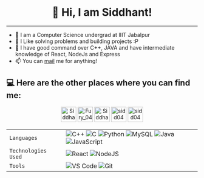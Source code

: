 <h1 align="center"> 
   👋 Hi, I am Siddhant!
</h1>

---

  - 🙂 I am a Computer Science undergrad at IIIT Jabalpur
  - 🔭 I Like solving problems and building projects :P
  - 💬 I have good command over C++, JAVA and have intermediate knowledge of React, NodeJs and Express 
  - 📫 You can [mail](mailto:siddhantraj04@gmail.com) me for anything!

## 💻 Here are the other places where you can find me: 
<p align="center">
<a href="https://www.linkedin.com/in/siddhant-raj-93a2101b1/" target="blank"><img src="https://img.icons8.com/fluency/48/000000/linkedin.png" alt="Siddhant" height="40" width="40"/></a>
<a href="https://codeforces.com/profile/Fury_04" target="blank"><img src="https://img.icons8.com/external-tal-revivo-color-tal-revivo/96/000000/external-codeforces-programming-competitions-and-contests-programming-community-logo-color-tal-revivo.png" alt="Fury_04" height="40" width="40" /></a>
<a href="https://www.hackerrank.com/siddhantraj04" target="blank"><img src="https://img.icons8.com/external-tal-revivo-color-tal-revivo/96/000000/external-hackerrank-is-a-technology-company-that-focuses-on-competitive-programming-logo-color-tal-revivo.png" alt="Siddhant" height="40" width="40" /></a>
<a href="https://leetcode.com/sidd04/" target="blank"><img src="https://img.icons8.com/external-tal-revivo-color-tal-revivo/96/000000/external-level-up-your-coding-skills-and-quickly-land-a-job-logo-color-tal-revivo.png" alt="sidd04" height="40" width="40" /></a>
<a href="https://www.codechef.com/users/sidd04" target="blank"><img src="https://img.icons8.com/color/144/000000/codechef.png" alt="sidd04" height="40" width="40" /></a>




|               |           |
|       ---     |    ---    |
| `Languages`   | ![C++](https://img.shields.io/badge/-C%2B%2B-white?color=blue&style=for-the-badge&logo=C%2B%2B&logoColor=white&logoWidth=20) ![C](https://img.shields.io/badge/-C-white?color=2a1d80&style=for-the-badge&logo=C&logoColor=white&logoWidth=20) ![Python](https://img.shields.io/badge/-Python-orange?color=205966&style=for-the-badge&logo=Python&logoColor=white&logoWidth=20) ![MySQL](https://img.shields.io/badge/-MySQL-307BBD?style=for-the-badge&logo=mysql&logoColor=white) ![Java](https://img.shields.io/badge/java-%23ED8B00.svg?style=for-the-badge&logo=java&logoColor=white) ![JavaScript](https://img.shields.io/badge/javascript-%23323330.svg?style=for-the-badge&logo=javascript&logoColor=%23F7DF1E) |
| `Technologies Used` | ![React](https://img.shields.io/badge/react-%2320232a.svg?style=for-the-badge&logo=react&logoColor=%2361DAFB) ![NodeJS](https://img.shields.io/badge/node.js-6DA55F?style=for-the-badge&logo=node.js&logoColor=white) |
| `Tools`       | ![VS Code](https://img.shields.io/badge/Visual_Studio_Code-5D1A60?style=for-the-badge&logo=visual%20studio%20code&logoColor=white) ![Git](https://img.shields.io/badge/Git-682181?style=for-the-badge&logo=git&logoColor=white)|
